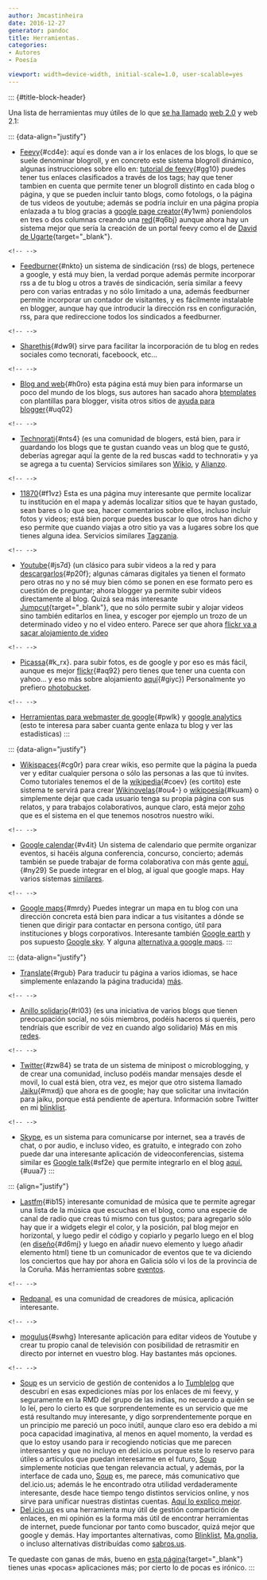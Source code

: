 ```yaml
---
author: Jmcastinheira
date: 2016-12-27
generator: pandoc
title: Herramientas.
categories:
- Autores
- Poesía

viewport: width=device-width, initial-scale=1.0, user-scalable=yes
---
```


::: {#title-block-header}

Una lista de herramientas muy útiles de lo que [se ha
llamado](http://entelequia.bligoo.com/content/view/135528/Qu_es_un_blog.html)
[web 2.0](http://es.blinklist.com/Aulo/web%202.0/) y web 2.1:

::: {data-align="justify"}
-   [Feevy](http://www.feevy.com/ "Feevy"){#cd4e}: aquí es donde van a
    ir los enlaces de los blogs, lo que se suele denominar blogroll, y
    en concreto este sistema blogroll dinámico, algunas instrucciones
    sobre ello en: [tutorial de
    feevy](http://bitacora.feevy.com/docs/assets/images/2007/05/feevy-tutorial.pdf "tutorial de feevy"){#gg10}
    puedes tener tus enlaces clasificados a través de los tags; hay que
    tener tambien en cuenta que permite tener un blogroll distinto en
    cada blog o página, y que se pueden incluir tanto blogs, como
    fotologs, o la página de tus videos de youtube; además se podría
    incluir en una página propia enlazada a tu blog gracias a [google
    page creator](http://pages.google.com/ "google page creator"){#y1wm}
    poniendolos en tres o dos columnas creando una
    [red](http://www.deugarte.com/manual-ilustrado-para-ciberactivistas "red"){#q6bj}
    aunque ahora hay un sistema mejor que sería la creación de un portal
    feevy como el de [David de
    Ugarte](http://www.deugarte.com/portal-feevy.php "David de Ugarte"){target="_blank"}.

```{=html}
<!-- -->
```
-   [Feedburner](http://www.feedburner.com/fb/a/home "Feedburner"){#nkto}
    un sistema de sindicación (rss) de blogs, pertenece a google, y está
    muy bien, la verdad porque además permite incorporar rss a de tu
    blog u otros a través de sindicación, sería similar a feevy pero con
    varias entradas y no sólo limitado a una, además feedburner permite
    incorporar un contador de visitantes, y es fácilmente instalable en
    blogger, aunque hay que introducir la dirección rss en
    configuración, rss, para que redireccione todos los sindicados a
    feedburner.

```{=html}
<!-- -->
```
-   [Sharethis](http://sharethis.com/ "Sharethis"){#dw9l} sirve para
    facilitar la incorporación de tu blog en redes sociales como
    tecnorati, faceboock, etc...

```{=html}
<!-- -->
```
-   [Blog and web](http://blogandweb.com/ "Blog and web"){#h0ro} esta
    página está muy bien para informarse un poco del mundo de los blogs,
    sus autores han sacado ahora [btemplates](http://btemplates.com/)
    con plantillas para blogger, visita otros sitios de [ayuda para
    blogger](http://ayudaparaelblog.blogspot.com/ "ayuda para blogger"){#uq02}

```{=html}
<!-- -->
```
-   [Technorati](http://technorati.com/ "Technorati"){#nts4} (es una
    comunidad de blogers, está bien, para ir guardando los blogs que te
    gustan cuando veas un blog que te gustó, deberías agregar aquí la
    gente de la red buscas «add to technorati» y ya se agrega a tu
    cuenta) Servicios similares son [Wikio](http://www.wikio.es/), y
    [Alianzo](http://www.alianzo.com).

```{=html}
<!-- -->
```
-   [11870](http://11870.com/){#f1vz} Esta es una página muy interesante
    que permite localizar tu institución en el mapa y además localizar
    sitios que te hayan gustado, sean bares o lo que sea, hacer
    comentarios sobre ellos, incluso incluir fotos y videos; está bien
    porque puedes buscar lo que otros han dicho y eso permite que cuando
    viajas a otro sitio ya vas a lugares sobre los que tienes alguna
    idea. Servicios similares [Tagzania](http://www.tagzania.com/es).

```{=html}
<!-- -->
```
-   [Youtube](http://es.youtube.com/ "Youtube"){#js7d} (un clásico para
    subir videos a la red y para
    [descargarlos](http://youtube-downloader.uptodown.com/ "descargarlos"){#p20f};
    algunas cámaras digitales ya tienen el formato pero otras no y no sé
    muy bien cómo se ponen en ese formato pero es cuestión de preguntar;
    ahora blogger ya permite subir videos directamente al blog. Quizá
    sea más interesante
    [Jumpcut](http://jumpcut.com/ "Jumpcut"){target="_blank"}, que no
    sólo permite subir y alojar videos sino también editarlos en linea,
    y escoger por ejemplo un trozo de un determinado video y no el video
    entero. Parece ser que ahora [flickr va a sacar alojamiento de
    video](http://bitelia.com/2008/03/17/flickr-video-esta-en-camino/)

```{=html}
<!-- -->
```
-   [Picassa](http://picasaweb.google.com/home "Picassa"){#k_rx}. para
    subir fotos, es de google y por eso es más fácil, aunque es mejor
    [flickr](http://flickr.com/ "flickr"){#aq92} pero tienes que tener
    una cuenta con yahoo... y eso más sobre alojamiento
    [aquí](http://www.viadescape.com/laignoranciamata/2006/03/video-interactivo-crear-y-subir.html "aquí"){#giyc})
    Personalmente yo prefiero [photobucket](http://photobucket.com/).

```{=html}
<!-- -->
```
-   [Herramientas para webmaster de
    google](https://www.google.com/webmasters/tools/siteoverview?hl=es "Herramientas para webmaster de google"){#pwlk}
    y [google analytics](http://www.google.com/analytics/es-ES/) (esto
    te interesa para saber cuanta gente enlaza tu blog y ver las
    estadisticas)
:::

::: {data-align="justify"}
-   [Wikispaces](http://www.wikispaces.com/ "Wikispaces"){#cg0r} para
    crear wikis, eso permite que la página la pueda ver y editar
    cualquier persona o sólo las personas a las que tú invites. Como
    tutoriales tenemos el de la
    [wikipedia](http://es.wikipedia.org/wiki/Wikipedia:Tutorial "wikipedia"){#coev}
    (es cortito) este sistema te servirá para crear
    [Wikinovelas](http://servicios.elcorreodigital.com/wikinovela/ "Wikinovelas"){#ou4-}
    o
    [wikipoesía](http://www.anfitriones.org/index.php?title=Main_Page "wikipoesía"){#kuam}
    o simplemente dejar que cada usuario tenga su propia página con sus
    relatos, y para trabajos colaborativos, aunque claro, está mejor
    [zoho](http://www.zoho.com/) que es el sistema en el que tenemos
    nosotros nuestro wiki.

```{=html}
<!-- -->
```
-   [Google
    calendar](http://www.google.com/calendar/render?pli=1 "Google calendar"){#v4it}
    Un sistema de calendario que permite organizar eventos, si hacéis
    alguna conferencia, concurso, concierto; además también se puede
    trabajar de forma colaborativa con más gente
    [aquí.](http://www.google.com/calendar/event?action=TEMPLATE&text=Leer+esto%21%21%21&details=See+this+document%3A+http%3A%2F%2Fdocs.google.com%2FDoc%3Fid%3Ddd3sjqb5_0p5b2bp&emid=3&emid=4&add=jmcastinneira%40gmail.com&pli=1&gsessionid=lSsQ4xLYE40 "aquí"){#ny29}
    Se puede integrar en el blog, al igual que google maps. Hay varios
    sistemas
    [similares](http://www.genbeta.com/2008/02/19-ring-20-30boxes-vs-google-calendar).

```{=html}
<!-- -->
```
-   [Google maps](http://maps.google.es/ "Google maps"){#mrdy} Puedes
    integrar un mapa en tu blog con una dirección concreta está bien
    para indicar a tus visitantes a dónde se tienen que dirigir para
    contactar en persona contigo, útil para instituciones y blogs
    corporativos. Interesante también [Google
    earth](http://earth.google.com/intl/es/) y pos supuesto [Google
    sky](http://www.google.com/sky/). Y alguna [alternativa a google
    maps](http://www.openstreetmap.org/).
:::

::: {data-align="justify"}
-   [Translate](http://oesi.cervantes.es/traduccionAutomatica.html "Tranlate"){#rgub}
    Para traducir tu página a varios idiomas, se hace simplemente
    enlazando la página traducida)
    [más](http://es.blinklist.com/tag/traductor/).

```{=html}
<!-- -->
```
-   [Anillo
    solidario](http://ummep.lynksee.com/web/ "Anillo solidario"){#rl03}
    (es una iniciativa de varios blogs que tienen preocupación social,
    no sóis miembros, podéis haceros si queréis, pero tendríais que
    escribir de vez en cuando algo solidario) Más en mis
    [redes](http://entelequia.bligoo.com/content/view/135536/Redes_y_blogs.html).

```{=html}
<!-- -->
```
-   [Twitter](http://twitter.com/ "twiter"){#zw84} se trata de un
    sistema de minipost o microblogging, y de crear una comunidad,
    incluso podéis mandar mensajes desde el movil, lo cual está bien,
    otra vez, es mejor que otro sistema llamado
    [Jaiku](http://www.jaiku.com/ "Jaiku"){#mxdj} que ahora es de
    google; hay que solicitar una invitación para jaiku, porque está
    pendiente de apertura. Información sobre Twitter en mi
    [blinklist](http://es.blinklist.com/Aulo/twitter/).

```{=html}
<!-- -->
```
-   [Skype](http://www.skype.com/intl/es/), es un sistema para
    comunicarse por internet, sea a través de chat, o por audio, e
    incluso video, es gratuíto, e integrado con zoho puede dar una
    interesante aplicación de videoconferencias, sistema similar es
    [Google
    talk](http://www.google.com/talk/intl/es/ "Google talk"){#sf2e} que
    permite integrarlo en el blog
    [aquí.](http://blogandweb.com/2007/05/03/widget-para-agregar-un-mensajero-de-google-talk-en-tu-blog/ "aquí"){#uua7}
:::

::: {align="justify"}
-   [Lastfm](http://www.lastfm.es/ "Lastfm"){#ib15} interesante
    comunidad de música que te permite agregar una lista de la música
    que escuchas en el blog, como una especie de canal de radio que
    creas tú mismo con tus gustos; para agregarlo sólo hay que ir a
    widgets elegir el color, y la posición, pal blog mejor en
    horizontal, y luego pedir el código y copiarlo y pegarlo luego en el
    blog (en
    [diseño](http://www.blogger.com/rearrange?blogID=5774948167663642815 "diseño"){#d6mj}
    y luego en añadir nuevo elemento y luego añadir elemento html) tiene
    tb un comunicador de eventos que te va diciendo los conciertos que
    hay por ahora en Galicia sólo vi los de la provincia de la Coruña.
    Más herramientas sobre
    [eventos](http://es.blinklist.com/Aulo/eventos/).

```{=html}
<!-- -->
```
-   [Redpanal](http://www.redpanal.com/), es una comunidad de creadores
    de música, aplicación interesante.

```{=html}
<!-- -->
```
-   [mogulus](http://www.mogulus.com/ "mogulus"){#swhg} Interesante
    aplicación para editar videos de Youtube y crear tu propio canal de
    televisión con posibilidad de retrasmitir en directo por internet en
    vuestro blog. Hay bastantes más opciones.

```{=html}
<!-- -->
```
-   [Soup](http://aulo.soup.io/) es un servicio de gestión de contenidos
    a lo [Tumblelog](http://es.wikipedia.org/wiki/Tumblelog) que
    descubrí en esas expediciones mías por los enlaces de mi feevy, y
    seguramente en la RMD del grupo de las indias, no recuerdo a quién
    se lo leí, pero lo cierto es que sorprendentemente es un servicio
    que me está resultando muy interesante, y digo sorprendentemente
    porque en un principio me pareció un poco inútil, aunque claro eso
    era debido a mi poca capacidad imaginativa, al menos en aquel
    momento, la verdad es que lo estoy usando para ir recogiendo
    noticias que me parecen interesantes y que no incluyo en del.icio.us
    porque este lo reservo para útiles o artículos que puedan
    interesarme en el futuro, [Soup](http://aulo.soup.io/) simplemente
    noticias que tengan relevancia actual, y además, por la interface de
    cada uno, [Soup](http://aulo.soup.io/) es, me parece, más
    comunicativo que del.icio.us; además le he encontrado otra utilidad
    verdaderamente interesante, desde hace tiempo tengo distintos
    servicios online, y nos sirve para unificar nuestras distintas
    cuentas. [Aquí lo explico
    mejor](http://entelequia.bligoo.com/content/view/132052/Un_poco_de_Soup.html).
-   [Del.icio.us](http://del.icio.us/) es una herramienta muy útil de
    gestión compartición de enlaces, en mi opinión es la forma más útil
    de encontrar herramientas de internet, puede funcionar por tanto
    como buscador, quizá mejor que google y demás. Hay importantes
    alternativas, como [Blinklist](http://es.blinklist.com),
    [Ma.gnolia](http://ma.gnolia.com/), o incluso alternativas
    distribuídas como [sabros.us](http://sabros.us/).

Te quedaste con ganas de más, bueno en [esta
página](http://www.go2web20.net/ "esta página"){target="_blank"} tienes
unas «pocas» aplicaciones más; por cierto lo de pocas es irónico.
:::
